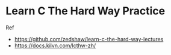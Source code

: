 Learn C The Hard Way Practice
==============================

Ref
- https://github.com/zedshaw/learn-c-the-hard-way-lectures
- https://docs.kilvn.com/lcthw-zh/